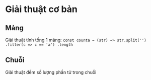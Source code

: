 # Giải thuật cơ bản
## Mảng
Giải thuật tính tổng 1 mảng:
`const counta = (str) => str.split('')
    .filter(c => c == 'a')
    .length`
## Chuỗi
Giải thuật đếm số lượng phần tử trong chuỗi
